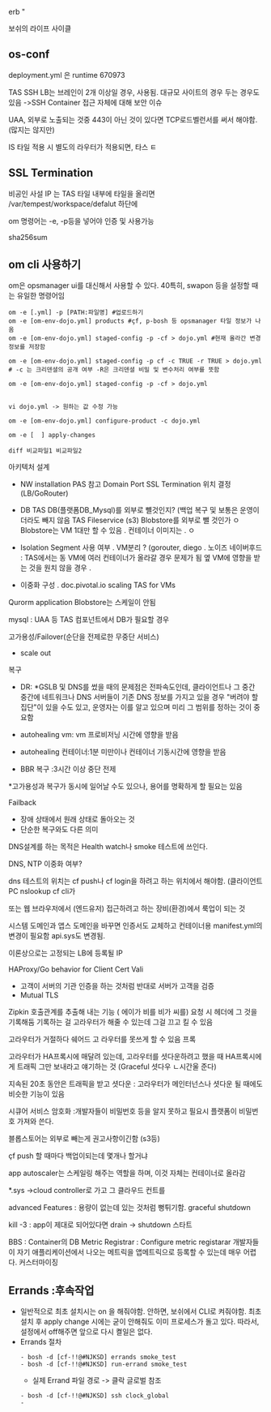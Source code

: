 

erb " 

보쉬의 라이프 사이클


os-conf 
- 


deployment.yml 은 runtime 670973


TAS SSH LB는 브레인이 2개 이상일 경우, 사용됨.
대규모 사이트의 경우 두는 경우도 있음
->SSH Container 접근 자체에 대해 보안 이슈 

UAA, 
외부로 노출되는 것중 443이 아닌 것이 있다면 TCP로드벨런서를 써서 해야함. (많지는 않지만) 

IS 타일 적용 시 별도의 라우터가 적용되면, 타스 ㅌ 

## 

## SSL Termination


비공인 사설 IP 는 TAS 타일 내부에 
타일을 올리면 /var/tempest/workspace/defalut 하단에 



om 명령어는 -e, -p등을 넣어야 인증 및 사용가능 

sha256sum 

## om cli 사용하기
om은 opsmanager ui를 대신해서 사용할 수 있다.
40특히, swapon 등을 설정할 때는 유일한 명령어임
```
om -e [.yml] -p [PATH:파일명] #업로드하기 
om -e [om-env-dojo.yml] products #çf, p-bosh 등 opsmanager 타일 정보가 나옴
om -e [om-env-dojo.yml] staged-config -p -cf > dojo.yml #현재 올라간 변경 정보를 저장함

om -e [om-env-dojo.yml] staged-config -p cf -c TRUE -r TRUE > dojo.yml
# -c 는 크리덴셜의 공개 여부 -R은 크리덴셜 비밀 및 변수처리 여부를 뜻함

om -e [om-env-dojo.yml] staged-config -p -cf > dojo.yml


vi dojo.yml -> 원하는 값 수정 가능

om -e [om-env-dojo.yml] configure-product -c dojo.yml

om -e [  ] apply-changes

```

```
diff 비교파일1 비교파일2
```


아키텍처 설계
- NW
installation PAS 참고
Domain Port SSL Termination 위치 결정 (LB/GoRouter) 

- DB
TAS DB(플랫폼DB_Mysql)를 외부로 뺼것인지? (백업 복구 및 
보통은 운영이더라도 빼지 않음
TAS Fileservice (s3) Blobstore를 외부로 뺄 것인가
ㅇ Blobstore는 VM 1대만 할 수 있음
. 컨테이너 이미지는 
. 
ㅇ 

- Isolation Segment 사용 여부
. VM분리 ? (gorouter, diego 
. 노이즈 네이버후드 : TAS에서는 동 VM에 여러 컨테이너가 올라갈 경우 문제가 됨 옆 VM에 영향을 받는 것을 원치 않을 경우
. 



- 이중화 구성
. doc.pivotal.io scaling TAS for VMs 

Qurorm
application 
Blobstore는 스케일이 안됨 

mysql : UAA 등 TAS 컴포넌트에서 DB가 필요할 경우


고가용성/Failover(순단을 전제로한 무중단 서비스)
- scale out


복구
- DR:
*GSLB 및 DNS를 썼을 때의 문제점은 전파속도인데, 클라이언트나 그 중간 중간에 네트워크나 DNS 서버들이 기존 DNS 정보를 가지고 있을 경우 "버려야 할 집단"이 있을 수도 있고, 운영자는 이를 알고 있으며 미리 그 범위를 정하는 것이 중요함 

- autohealing vm: vm 프로비저닝 시간에 영향을 받음
- autohealing 컨테이너:1분 미만이나 컨테이너 기동시간에 영향을 받음
- BBR 복구 :3시간 이상 중단 전제 

*고가용성과 복구가 동시에 일어날 수도 있으나, 용어를 명확하게 할 필요는 있음 

Failback
- 장애 상태에서 원래 상태로 돌아오는 것
- 단순한 복구와도 다른 의미


DNS설계를 하는 목적은
Health watch나 smoke 테스트에 쓰인다. 

DNS, NTP 이중화 여부? 

dns 테스트의 위치는 cf push나 cf login을 하려고 하는 위치에서 해야함. (클라이언트 PC nslookup cf cli가 

또는 웹 브라우저에서 (엔드유저) 접근하려고 하는 장비(환경)에서 룩업이 되는 것


시스템 도메인과 앱스 도메인을 바꾸면 인증서도 교체하고 컨테이너용 manifest.yml의 변경이 필요함 api.sys도 변경됨. 

이론상으로는 고정되는 LB에 등록될 IP


HAProxy/Go behavior for Client Cert Vali
- 고객이 서버의 기관 인증을 하는 것처럼 반대로 서버가 고객을 검증
- Mutual TLS 

Zipkin 호출관계를 추출해 내는 기능 ( 에이가 비를 비가 씨를) 
요청 시 헤더에 그 것을 기록해둠
기록하는 걸 고라우터가 해줄 수 있는데 그걸 끄고 킬 수 있음 

고라우터가 거절하다 쉐어드 고 라우터를 못쓰게 할 수 있음
프록 

고라우터가 HA프록시에 매달려 있는데, 고라우터를 셧다운하려고 했을 때 HA프록시에게 트래픽 그만 보내라고 얘기하는 것 (Graceful 셧다우 ㄴ시간울 준다) 

지속된 20초 동안은 트래픽을 받고 셧다운 : 고라우터가 메인터넌스나 셧다운 될 때에도 비슷한 기능이 있음 


시큐어 서비스 암호화
:개발자들이 비밀번호 등을 알지 못하고 필요시 플랫폼이 비밀번호 가져와 쓴다. 

블롭스토어는 외부로 빼는게 권고사항이긴함 (s3등) 

çf push 할 때마다 백업이되는데 몇개나 할거냐 

app autoscaler는 스케일링 해주는 역할을 하며, 이것 자체는 컨테이너로 올라감 

*.sys ->cloud controller로 가고 그 클라우드 컨트를


advanced Features : 용량이 없는데 있는 것처럼 뻥튀기함.
graceful shutdown


kill -3 : app이 제대로 되어있다면 drain -> shutdown 스타트 

BBS : Container의 DB
Metric Registrar : Configure metric registarar
개발자들이 자기 애플리케이션에서 나오는 메트릭을 앱메트릭으로 등록할 수 있는데 매우 어렵다. 커스터마이징 



## Errands :후속작업 
- 일반적으로 최초 설치시는 on 을 해줘야함. 안하면, 보쉬에서 CLI로 켜줘야함. 
최초 설치 후 apply change 시에는 굳이 안해줘도 이미 프로세스가 돌고 있다. 따라서, 설정에서 off해주면 앞으로 다시 켤일은 없다.
- Errands 절차
  ```
  - bosh -d [cf-!!@#NJKSD] errands smoke_test
  - bosh -d [cf-!!@#NJKSD] run-errand smoke_test
  ```
  * 실제 Errand 파일 경로 -> 클락 글로벌 참조
  ```
  - bosh -d [cf-!!@#NJKSD] ssh clock_global
  - 
  ```
  


















